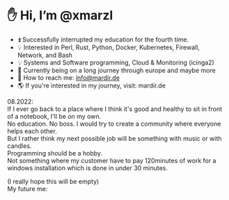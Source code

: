 # :hand: Hi, I’m @xmarzl
- :arrow_double_up: Successfully interrupted my education for the fourth time.
- :bulb: Interested in Perl, Rust, Python, Docker, Kubernetes, Firewall, Network, and Bash
- :bulb: Systems and Software programming, Cloud & Monitoring (icinga2)
- :seedling: Currently being on a long journey through europe and maybe more
- :email: How to reach me: info@mardir.de
- :earth_americas: If you're interested in my journey, visit: mardir.de

08.2022:  
If I ever go back to a place where I think it's good and healthy to sit in front of a notebook, I'll be on my own.  
No education. No boss. I would try to create a community where everyone helps each other.  
But I rather think my next possible job will be something with music or with candles.  
Programming should be a hobby.  
Not something where my customer have to pay 120minutes of work for a windows installation which is done in under 30 minutes.

(I really hope this will be empty)  
My future me:


<!---
xmarzl/xmarzl is a ✨ special ✨ repository because you are ✨ special ✨
--->

